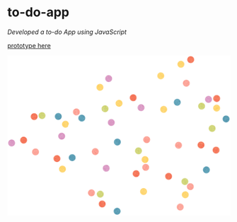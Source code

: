 # to-do-app
_Developed a to-do App using JavaScript_

[prototype here](file:///C:/Users/Seira/program/to-do-app/index.html)

![to-do App prototype](images/background.png)
